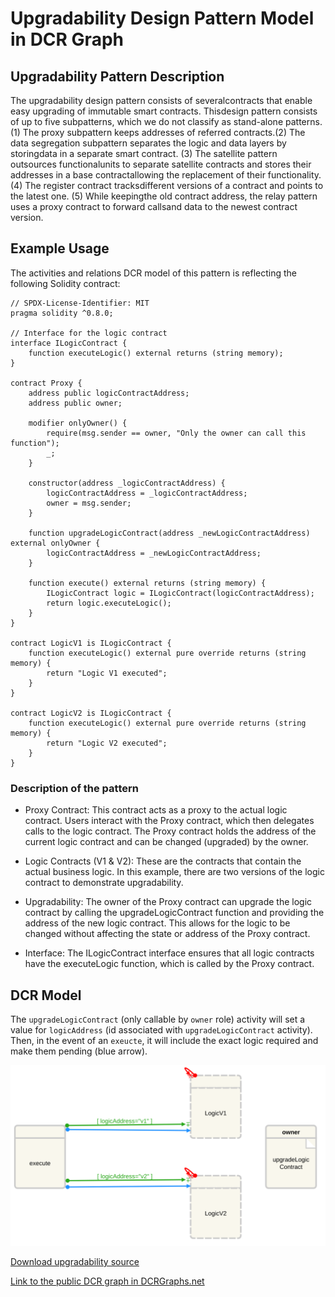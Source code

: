 # Upgradability Design Pattern Model in DCR Graph

## Upgradability Pattern Description

The upgradability design pattern consists of severalcontracts that enable easy upgrading of immutable smart contracts. Thisdesign pattern consists of up to five subpatterns, which we do not classify as stand-alone patterns. (1) The proxy subpattern keeps addresses of referred contracts.(2) The data segregation subpattern separates the logic and data layers by storingdata in a separate smart contract. (3) The satellite pattern outsources functionalunits to separate satellite contracts and stores their addresses in a base contractallowing the replacement of their functionality. (4) The register contract tracksdifferent versions of a contract and points to the latest one. (5) While keepingthe old contract address, the relay pattern uses a proxy contract to forward callsand data to the newest contract version.

## Example Usage

The activities and relations DCR model of this pattern is reflecting the following Solidity contract:

    // SPDX-License-Identifier: MIT
    pragma solidity ^0.8.0;

    // Interface for the logic contract
    interface ILogicContract {
        function executeLogic() external returns (string memory);
    }

    contract Proxy {
        address public logicContractAddress;
        address public owner;

        modifier onlyOwner() {
            require(msg.sender == owner, "Only the owner can call this function");
            _;
        }

        constructor(address _logicContractAddress) {
            logicContractAddress = _logicContractAddress;
            owner = msg.sender;
        }

        function upgradeLogicContract(address _newLogicContractAddress) external onlyOwner {
            logicContractAddress = _newLogicContractAddress;
        }

        function execute() external returns (string memory) {
            ILogicContract logic = ILogicContract(logicContractAddress);
            return logic.executeLogic();
        }
    }

    contract LogicV1 is ILogicContract {
        function executeLogic() external pure override returns (string memory) {
            return "Logic V1 executed";
        }
    }

    contract LogicV2 is ILogicContract {
        function executeLogic() external pure override returns (string memory) {
            return "Logic V2 executed";
        }
    }

### Description of the pattern

- Proxy Contract: This contract acts as a proxy to the actual logic contract. Users interact with the Proxy contract, which then delegates calls to the logic contract. The Proxy contract holds the address of the current logic contract and can be changed (upgraded) by the owner.

- Logic Contracts (V1 & V2): These are the contracts that contain the actual business logic. In this example, there are two versions of the logic contract to demonstrate upgradability.

- Upgradability: The owner of the Proxy contract can upgrade the logic contract by calling the upgradeLogicContract function and providing the address of the new logic contract. This allows for the logic to be changed without affecting the state or address of the Proxy contract.

- Interface: The ILogicContract interface ensures that all logic contracts have the executeLogic function, which is called by the Proxy contract.

## DCR Model

The `upgradeLogicContract` (only callable by `owner` role) activity will set a value for `logicAddress` (id associated with `upgradeLogicContract` activity). Then, in the event of an `exeucte`, it will include the exact logic required and make them pending (blue arrow).

![Upgradability](/svg/upgradability.svg)

[Download upgradability source](/src/upgradability.xml)

[Link to the public DCR graph in DCRGraphs.net](https://dcrgraphs.net/tool/main/Graph?id=9333f84f-8273-43cb-90a5-e9a61b053bc7)
